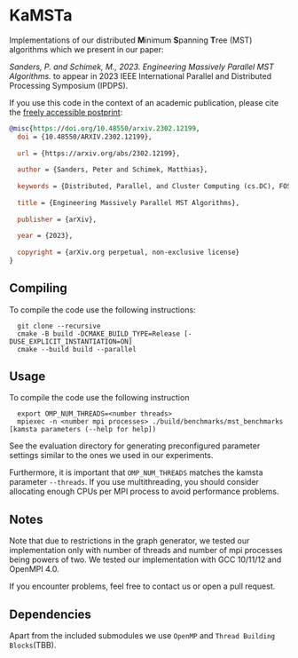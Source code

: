 # KaMSTa

Implementations of our distributed **M**inimum **S**panning **T**ree (MST) algorithms which we present in our paper:

_Sanders, P. and Schimek, M., 2023. Engineering Massively Parallel MST Algorithms._ to appear in 2023 IEEE International Parallel and Distributed Processing Symposium (IPDPS).

If you use this code in the context of an academic publication, please cite the [freely accessible postprint](https://arxiv.org/abs/2302.12199):
```bibtex
@misc{https://doi.org/10.48550/arxiv.2302.12199,
  doi = {10.48550/ARXIV.2302.12199},
  
  url = {https://arxiv.org/abs/2302.12199},
  
  author = {Sanders, Peter and Schimek, Matthias},
  
  keywords = {Distributed, Parallel, and Cluster Computing (cs.DC), FOS: Computer and information sciences, FOS: Computer and information sciences},
  
  title = {Engineering Massively Parallel MST Algorithms},
  
  publisher = {arXiv},
  
  year = {2023},
  
  copyright = {arXiv.org perpetual, non-exclusive license}
}
```

## Compiling

To compile the code use the following instructions:
```
  git clone --recursive
  cmake -B build -DCMAKE_BUILD_TYPE=Release [-DUSE_EXPLICIT_INSTANTIATION=ON]
  cmake --build build --parallel
```

## Usage

To compile the code use the following instruction
```
  export OMP_NUM_THREADS=<number threads>
  mpiexec -n <number mpi processes> ./build/benchmarks/mst_benchmarks [kamsta parameters (--help for help])
```
See the evaluation directory for generating preconfigured parameter settings similar to the ones we used in our experiments.

Furthermore, it is important that `OMP_NUM_THREADS` matches the kamsta parameter `--threads`.
If you use multithreading, you should consider allocating enough CPUs per MPI process to avoid performance problems.

## Notes
Note that due to restrictions in the graph generator, we tested our implementation only with number of threads and number of mpi processes being powers of two.
We tested our implementation with GCC 10/11/12 and OpenMPI 4.0.

If you encounter problems, feel free to contact us or open a pull request.

## Dependencies
Apart from the included submodules we use `OpenMP` and `Thread Building Blocks`(TBB).
